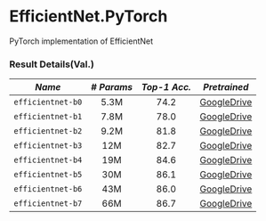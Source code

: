 # EfficientNet.PyTorch
PyTorch implementation of EfficientNet

### Result Details(Val.)

|    *Name*         |*# Params*|*Top-1 Acc.*| *Pretrained* |
|:-----------------:|:--------:|:----------:|:------------:|
| `efficientnet-b0` |   5.3M   |    74.2    | [GoogleDrive](https://drive.google.com/open?id=1GAB04ft47OhmG_AbrQCcYiezJ8o00veX) |
| `efficientnet-b1` |   7.8M   |    78.0    | [GoogleDrive](https://drive.google.com/open?id=1h_JT21EcPEmy7eNgnbI4-ORwRVJNxGsu) |
| `efficientnet-b2` |   9.2M   |    81.8    | [GoogleDrive](https://drive.google.com/open?id=1CapQmg4Yvrdzzi3XaJkjWVFHOPT74Zat) |
| `efficientnet-b3` |    12M   |    82.7    | [GoogleDrive](https://drive.google.com/open?id=1pJwZcIDBg236uWkYcqjT-WMqaFUWTI_U) |
| `efficientnet-b4` |    19M   |    84.6    | [GoogleDrive](https://drive.google.com/open?id=1uHUfuxwz99t3YhSGLzr44Sty6yUbukQW) |
| `efficientnet-b5` |    30M   |    86.1    | [GoogleDrive](https://drive.google.com/open?id=1G6B1rYedovUyG9tNwqS2BBeQE4v5S_A_) |
| `efficientnet-b6` |    43M   |    86.0    | [GoogleDrive](https://drive.google.com/open?id=1py6oQlFvwh7wRf6fqIj835jdhXDXOF2Y) |
| `efficientnet-b7` |    66M   |    86.7    | [GoogleDrive](https://drive.google.com/open?id=1duvROO9nVSnO9FC6u0EXQqcNpiG-WKbB) |
